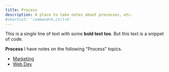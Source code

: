 ```yaml
---
title: Process
description: A place to take notes about processes, etc.
#shortcut: 'command+h,ctrl+h'
---
```


This is a single line of text with some **bold text too**. But this text is a snippet of code.

**Process**
I have notes on the following "Process" topics.
- [Marketing](/process/marketing "Marketing process notes")
- [Web Dev](/process/webdev "Web Dev process notes")
